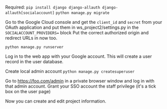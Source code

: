 Required:
``pip install django django-allauth django-allauth[socialaccount]``
``python manage.py migrate``

Go to the Google Cloud console and get the ``client_id`` and ``secret`` from your OAuth application and put them in ws_project2/settings.py in the ``SOCIALACCOUNT_PROVIDERS=`` block
Put the correct authorized origin and redirect URLs in now too.

``python manage.py runserver``

Log in to the web app with your Google account. This will create a user record in the user database. 

Create local admin account
``python manage.py createsuperuser``

Go to https://foo.com/admin in a private browser window and log in with that admin account. Grant your SSO account the staff privilege (it's a tick box on the user page)

Now you can create and edit project information.

